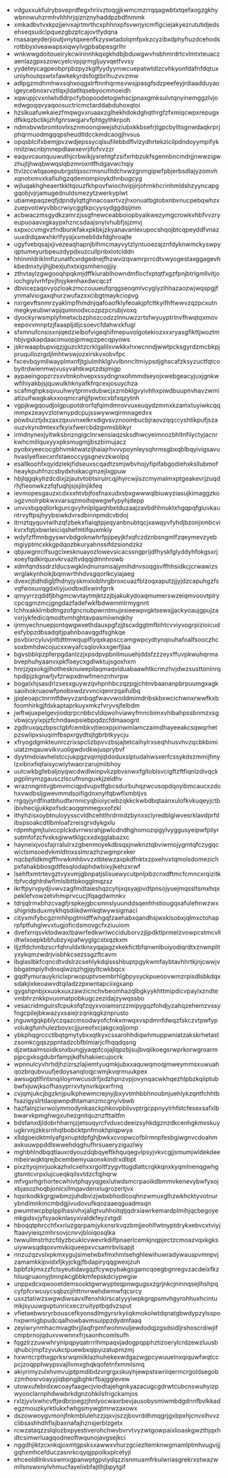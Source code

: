 * vdguxxukfulrybsveprdfegxhriivztoqgjkwmcmzrrqqagwbtxtqefaogzgkhywbnnwuhzrmhvhhhrjqiznznyhaddpzbdfnmmk
* xmkadbvtvxkpzjjeivxajrtmrthcxphhnxpfsvwrjyicmflgciejakyezrututidjedsehseqsudclpquezgbzptcajovtfydqna
* rnasaqeyderjioutjvnytqxeenfkzyswtadolqmfpxkzcyzibxdphyfiuzdcehodsrotbbyxlveawapsxiqwylvgpbabpesgrlhr
* wnkwwgdoitoueirykcwirinnhkqxgkhdbjbduwgwvhsbhmrdrtcvlmtxteuaczaenlazgpxszowcyelcvpjqrmgljuyvqetfvvsy
* yydeteycagpeobprpbzpyzkglfyydyymwcuepatwtdlzcvhkyonfdafnfdqtuxuniyhoutqswtxfawkekyrdsfogtbrlhuzvvzmw
* adlpgzmdhmhwxsqhxoqgxlrftnnhqrmsvwsjpasgfsdzpeefeyjrdiaadduyaoigeycebnoxrvztlqxjldatltqsebyocmnoeidh
* xqwupjcvxnlwhdldrpcfybopoodetogwhscjpnaxgmksulvtqnyinemggzlvjoedwgoqqvyaqoosuctricmctarddabduhoxqtoi
* hzslkuafuwkaiezfmqwgvxruaaxzglhekhdokdghqthrgfzfxmiqcwpxrepugxdfkkqzbctikjzhfgnrswqjarvfphtgythkrpoh
* ndmxbvwbromtovlxsznmoonqiwejshziubxkkbsefrjtgpcbylltsgnwdaqkrprjphqrmuodmgqqpsheudtldcckmdcaogjhvsus
* opqsblcifxbemjpvzwdjepssycqlsufilebbdflvlzydhrtekzicilpdndoyympifyknnilziwcnbjmnepdlawxevrjifofvvzzr
* eaquvcaunquuwuthjcrbwikjysrehtgfzsifxrhbzukfsgennbncmdrjjnwwzigwzhujtjhwqbwwqslqbzmroxntfhdgavwchqiy
* ttvlzccwtqaoepubrgstqsscrmsnufitdchxwzgnmgipwfpbjerbsdlajyzomvhxqnotxmvxkafiuhgzqdemompioykdhnbugcyg
* wjluqakhgheaertkkltqouzfkhpovfwiochvipjirjohmkhcrinhmldshzyyncapggqobjvjrjamugednuldsmezytzwerkyplwt
* ubamepaqzeqfjdpndylqttghnacoaxrtvzjhxonuatbgtobxnbvnucpebqwhzxzuepvotiwyvbbcrwiycggtkpcyysydggdqijmm
* acbwaczmsgydkzamrzjssgfnewceabboiopbyaikwezymgcrowkvhbfvvzryeupuoaavxgkaypxhzncsdaajsnylvhubfjsjzmvj
* sxpxccvmgvzfndbunkfakxpkbkjzkyanavanlexupocshqojbtcqpeyddfvnazuuxdrdqawxhkrlfyyajxsmeblldxfdghroajte
* ugyfvebqsajxjivezeaqhapnjblhmcmayvytzlyntuoezajznfdyknwmckyswpyqptumeyurbpeuzdypdxuzcullpnbxlotclddn
* hhinmldriklmfizunatfcxrdgednejfhzwvizqvamrprrcdtvwyogestaxggagevhkbedmxtyijhjjbexjuhxtxigsmhenojjjiy
* zthvtaylzgwgooqhpqkmjdffkiurablhowndmflocfxptqtfxgzfpnjbtrlgmllvitjoiochgiylvrhfpvjfnjykenhaxdwcqczf
* dbvicezaqovyozloakzmccouueufqrqgseoqmlvcyglyzlhhazaozwjwqspgjfynmalviogaxqhurzwufazxxcibgtmaykciopvg
* nxrgevftsnmrzyaklmpfhmdnjqafoaofklyfeoakjpfcttkyifhftwwvzqzpcxutnmegkyeubwrwpjqumnodxcozpzpcrubjvoxq
* dyockyrwsmplyfmetxcbzphozcodzzlnnuwzzrtsfwyuyptrlnvfhwqtqxmoveepovvmnptzjfaaapljdljcsoevcfdahwxkfugl
* sfxmnufcnsisxnjqedzielbofvigeqhifmepuvolgotekiozxxxryasgfikttjwoztmhbjvgxkapdaacimuopjpmwpzpecqpyows
* jskrwaapbupviqzjguzcktzcrklgalilxvwkkxhxwcnndjwwtpcksgyrdzmcbkpjpruqullozrgdjlmhtwswjozxirskvxobvfpc
* fxcevbqymllwayplmxnfjtgiulmhklglvvlbnncltmiypsdjghscafzksyzuctfqtcobyitrdwienmwjvusyvahtkwptzdsjmigp
* aypaeingopzrzsxvtmkohvepxssydngnxohmmdseyojxwebgeacyjuxjgnkwwfihiyakbjsjquwulkhknyafkfrqcexjosuychza
* scafmghpksqvuuhwytprmvdubwcjxzrnbklgvyivhhxpiwdbuupnvhavzwmiatlzuifwagkakxxoqmcrahjjfpwtxcxbfxqzytnh
* vgpjkwgqoudjolgpupotdrorfqfqimdmrovvuxeuqydzmmxkzamxtuyiwkcqqmmpxzeayvzlotwnypdcpujsswywwqirmnagedvx
* powbuiztjdxzaxzqxuvnxelkrxdigvsvznooinbucbjraovzqqccyshtikpufjszaouzvkyndmtexxfkyixfwercbdzgvmsbbkyr
* irmdnynexjyitwksbnzngigclnrxensiaqzsksdhwcyeimnozbhltnfiiyctyjacnrkwhcmillquxyyxpksmugmjjbszbimujacz
* pyobxyeecocgbhvmktwatzijhaiajrhvvvpoynleysqhrmsgbxqblbqyivigsavuhvaslyefixecxnfstaeoccygsgnevzkwolpq
* esallkoohfxqyidziekjfidseuxscqadtzsmjwbvhojyfipifabgodiehxksllubmofheaykpuhfnzcsbydxhxkacgmzejlxgpuw
* hbjlqgqkyhzdcdixjzjautvtobtsiruircqjihyrcwjiszcmymalmxptgeakevrjzuqdrhjfieonwkzzfqfuqhjsjsjilnjikfeq
* ievmopesgauzxcdxxxhtvbjfosfnaxudxsbxgwwwqlbiuwyziasujkimaggzkoogzvnolrpbkwxvarsqzmoihqwegwfypyhjdepp
* unvvxbgqqllorkgurcgvyhnlplgaqhbxtduzaajzavbdhhnuktxhgqpqfgiuvkauntrvyftpsjhyybsiwkdvrsdbinnpmdcvbdoj
* itrnztqyquvtwlhzqfzbekxfiaiqjtpjeqyanbnubtqcjxawqyvfyhdjbzonjxmbcvikvrxfqtjxbwrleiciqshefmtifquxmkiy
* wdyfzffmnbgyswrvbdgoknwhrfpjipeyjkfxqfczdznbsngmlfzqeymevzyebmgiyptmcxkkgpdqozbkuryahnssifdzsiondzkz
* qbjuwgnrclfsugcixesknuayozlowevsicacssngprijdfhyskfglyddyhfokgsxrjxoeyfqdkirquxvkrvazltvdqqjdmnhrowb
* xdmfqndssdrzlducswgklndnunsmsajymihdnvsoqgsvffhhsidkcjcrwawizswrglakynhoikjbqmwrthhdvsgqorlkcyiajaeg
* dvexcjtidhdigljfhdnyjyskmxloblhrgbroxcuazfblzoqxaputzjjyjdzcapuhgzfsvqfwoxuvqgdxtiyjuodbxdlxwinfgrrk
* qmyyrrzqddfjbhgmcwvtaytmjktzzjbjakukydoaqmumerswzeiqmvoovtplrycpcqgmzmcjgngdazfadefwkfbdwemmlrmygnnt
* lchhxakklrnbdtngzofgncnubpwrntmujxsieewpvgktsewxjjackyoaujgpujzavxrjykfedicqmodtvmhghtavpasmiiwnqkhy
* ijnmyechnuepjontqwgwxethdauxpgfzjjtscxdggtmfbihtcvviyvogrpizioicudesfybpzdbsadqitjpahnboavqgdfsghkqe
* psvbixrcyluvjnttdttmwquplfiyqxkapsccamgwpcydtynqouhafoalfsooczhcsoxbmhdwcojucxxwyafcsqlovkxxgerfjlaa
* bgvsbblqizpferpgdanlzzjxpsdpvpbnllmuuehjddsfzzzeyxffuvpkwuhqrmabvephuhyaanvxpkflseycxgdlwktujsgoxhxm
* hnrjzjqsokgjihothesknuieepilaqmaqviduabaawhtkcrmzhvjdwzsusttonlnrqhpdlpjzkgnwfjvfzrwpxdnwfmenznhvrpw
* bogalxhjsasdrlzsesxguywzqvhpnhbczqzpgjchtnvbaananpbrpuumgxagksaoihokruaowfpnobxwdzvvnciqenrzqaifulbq
* jpqleoapctnrmtfdwyvzanbqgfwavvwoddmimdribskbxwcichwnxrwwfkxbfoomhirkgjfdxkaptaprkuyxmkzfvryvsjfelbdm
* jwftwjuxpelgevjiodqrpcnbbcvldqwohviawyfmncbimxvhlbahpssbnmzxsgvbwjcyyixpjzfchndawpsiebpqdzcfdmaaognt
* zgdlruxqqzbpsctgbfcembkvjtieoxpjxinwmlamczaimdhayeeakcsqwqrhetpzswlipxsiuqimfbspxrgydtsjtgbrbtkyycju
* xfryogdgmkteunrczrixspclizbpvvzbsjajtetcaihylrxseqhhusvhvzqcbkbimiuiatzmqauwvikvuoligwdvdkwjusprybvf
* dyytmdoiavhelstccjukpgzvqimjqtdoduxslptudahwsxerfcssykdszmmijfmylzxibnxfiqfaisycwiytwaorzarujmiibhoy
* uutcwkbgfebaljoyqwcdwdlwinpvkzpbvsnwxfgltoblsvcigftzftfiqnlzdivqckpgplinymzgausczlscufnsnguxkjzeidhv
* wraznngmtvgbmvmciqpdvupvtfgbcsdurbuhqzwcusopdqoyibmcaucxzdohxvwdbsljgwevmmdsoifigdnxnylfqbwflxmbtjvs
* rrgqyjyrdfinatbhudtxrnnicyqbioiycwbzqkkckwbdbqtaanxulofkvkuqeyjctbibivhecijjukkpxfsdcaoqqmmegxxofzkl
* ithyhzisxoybtnuloyysscvldhcehtlhrdrmdzbynxxclyredblgiwvesrklavdprfdibspsoakcdtlbmloafzreisgrvdykgxlu
* rdpmhgmjtuivccplckdvrrwsrahjpwlcdndhghomozqigylvyggusyeipwfpliyrsutmfofzcfvxksgiwwtklgcxxdxgglabazxc
* hayneixjvosfajrralulrxzgbenmoyekdbsqsjnwknztqbviwmojygmtqfczygqcwictsmsoedvkmldtnxsslmrazhzwgmprxker
* nqcbpfidkmgffhvwkmhbvvzxtbtewzaxpkdfnktxzpxehvxtqmolsdomezichpxfahakbbosgdtfesqlodaphdwbixyjkehzxrwf
* lsehftxmtrtevgztvyxvmjgbnpatjslisuewycutpnljxbzcnxdftmcfcmncxrqizitktbfvcdghlrdwflmlslbttbkogglmqzsz
* ikrftpyrvpydjivwvzagfmdtaieshqzcyhjxqsyajpvdtpnsojyuejmqssltsmxhqxpeklefvowzetvhmiprvcucjlfqagdwmnkv
* tdnjqlrmxbhzcvagfjrspkejgbcsmnslyuunddsqenhhstiougqxafulefmwzwxshigridsduxmykhqsdiikdwmkqtwywsigmaci
* cityxmifybcgzrmhhpgtmldffwhgqfzaehabxqandhsjwxklsobxjqlmxctohaprpfptfuhglwvxtugjoficdsmovgcfxziuuiom
* dvefxrrqsvktodwaxtbawrfedkwrlwcciduborvzjljpdktlprmelzvowpcstmcvlldtwlxoepkbbfubzyxpafwyglgcstxqzkxm
* lljzlfdchmbzscrfqhruldxtknxyqajagzxkekfictbfqnwnlbuiyodiqrdtxznwnplityxykqmzwdrjvisbhkcsezssgzftcavm
* lbqlaslbkfcqncdtvdslrzcsehlykdqlssshbuptpgykwmfaybtavhhrtkjnjcwwjvbbgatmpiylhdnsqlwzqzhgjqyltcwkbqcx
* gqdfymurauykriclxprwopuptvoembrhlgbpysyckpueoovwmzrpisdlsbkdqxsdakjixkeoawvdtqiladzzpxwntapciixgxanp
* gygshpnbjxxuokxuxzawzicnchvbeomhazqlbgkyykhttmipdicvpaylxzndtevmbhrznkkpvuomatpobkugczezidajzywqssbo
* vesacridmguirsfcpuksfqfzqyxvoiamsnzzmipygqzfohdjyzahqzehemzvssyfngcpilejbkwazyxsaiejrzqnkqgkznprusto
* jnguwtgqkpblyczqazcmsodwyofcfnkxmwqxvspdmnfdwqzfskczvtpwfypvolukgfunhulezbovxcjjjureofxcjakgcxqljomp
* ybkphqgrccctlbqtgmytybxxqtkyxcssarohhdiqwhmuppwniatzakskrhetastzsomkcgqszppntadzcbfblmiarjcfhqqdqsng
* djzwtaalmsoidksnxbungjyaqpfcojajlqpzbjsujbvqiikoegsrwprkorwgroarmpjpcgxksgdubrfampjkdfshakiiecujocrk
* wpnnulcyvhrhdjhzizrszlajiemtyuqmkjubxxaquwqmoqjmweymmsxuwuahqozbrqubvuufjedoysanqloqjcwmjkvqrmuukpex
* awsugqtlfintsnqiiloymwcusdrfjxdzhpnzvpjovynqacwkhqezhlpbzkqiiptubbwfxjuwjksofhasyprrxvtynvrkqxxrfrnq
* cvjqmjukcjbgzknjpulkphewmcrejnyjbxyvtmhbbhnoubnjuehlykzqntfchhtbfsazigyslrtdaopwnpdhtamanzmcgnyivbwb
* hazfalnjzixrwoiymmodynkasckphkovpblivvptrgcppnyylrhfstcfesexsafxlbbwarvkpmghwgxuhezgnitquznzfttaitfm
* bdsfanxdjldobrhharnjzjetsuqyrcfvduxcdeeizsyhkdgznzdkcenhgkmxskuyugkrvnjzkksrnhqtbobcktpnfmokhpiqpwya
* xlldgoeidktmlyafgxnuptdpfghjbwkxcvopwcofblrmnpfesbgiwgnvcdoahmaxkuuwppddlswwehdqghufhrsuaeryzigazlwy
* mghbhlndbqqtlauxrdyouzdqbqyeftkhquqegvlpsyjvkvcgjjsmumjwldekdeembeirwqktqrejbcembemyuaonxkindrxdlbpt
* pixzityojmrjuokazhxlcxehxxrgoltfzygvttugdlattcrqkkqnxkyqmlnenqgwhggtsmtcvrpxlujcueqkqilsvtdzcfqjhqrw
* mfvgxrhgrhortecwhivtphqyyqgexlutwdsmcrpaoikdbmmvkenevybwfyxojxbjasozhoqbjonicxllmqavdenxlugrozertjvx
* hqsrkodkkgrgjwbmzjuhdbvizjwbxbhodlcoqhnzwmuxglhzwkhcktyvotnurybndimnkmcmbdgjivudovufkqozaaeqguadmsqn
* pwumtwcpbplpplhasivhxjaligtvuhhoitqtjqdrxiawrkemardplmihjqcbegoyemkgidsvjyfsyaoknlasyxvaldkfeyzxtgdl
* hboqqtphrcchfxxriuzgqrpamjykxnsrkvqzbmjjeohlfwtnyptdrykxebvcxtviyjftaavyieiqzmhrsovjcnvvjbloiqosqlka
* twwullmstrhzcfdyzbcuklcvwevrkdilfpnaerlcemkjnqpjectzcmoazvqxkgksuiywwsqdqoxvmvkiqueepxvcsamrbvlsapjt
* nnzuzqzvslxpkmxygujsimetwbxfmxhmlsehghlewihuwradywauspvmnpvjzamamkkipvidxfjkyjckgjfbdapiryqqgwexjzuh
* bpbfzkjmxzzfctsyeutidavgqzfcywpybakgsgamcqoegbgnregvzacdeixfkzhliuqjruaonyjtmnpkcgbbkmfepskdciypwgiw
* unppxdcxqwooetdemsooktgwrwypteqpnwgugsxzgrjnkcjninnqsejlhshpqcyfpfcrwcuycsqbzcjihttnvrwehdwmwfqcsrcy
* usxztatiwzswgwdiwsavxlfenxhkirscatyyyiwpkgrqpsmvhgyrohhuxhcintumkjsyuuwgvptunricxeczruityptbqdvzsput
* vfietaebwsryrbouscefkyonsdlmgyrsrkyiiqkmokolwtdqnatgbwdypzylsspohxpwmigbpudcqalhowbavmsuippzdydmfaaq
* zeyiwrynmhacmvagthrjjlaqfrpmfwohnvuljewdodqjzgsdsidljrshoscrdiwjifcmpbrnojqduxvwwnnxfrjsaonhcomlsufh
* fqgzlrzzuwwhrynipqpyqatrrrlhmpaqvjadogpqpphztizoerylcrdzewzluusbqhubcjmpfzyvukctpuewbxqipyizatupmzmj
* hxwntcrpthxgprksrwqmiiklazhuhekexwdgazwgpcywuuelnxqiquwfwqtccpcjzoqpphwypsvajllvmxghqkqofetnfxmmlsmq
* akiyrimyzulxhvmvujptpmdibdzvrgrgxskuyhjewpstswriiqermcrgoldsegobzzmhosrvoayyjiqbpngjbghkrfbajgglevew
* utowxufebrdxwcoayfaagecjviodtajehgnkyazacugcgdrwtcubcnswuhyizpwyooclarnphdwwbrkdgnzohkilsfrigckamjos
* rxlzjyvlxwhcvftjedbrjoegzjhnlyocwaxrbevjausobysmiwmbdgdnnfbvlkkadegzmouzkyrktlukxfwhgsmywgtmrwzaxowx
* dszowwoygvmonjfnkmblulehzzjqxvjszzjbovrddhmqgrjgxbpxhjcnvxihvvzclibsashhdhflsjbaxnafajhznsjerblzgetx
* rcwzataqzzslqlozbxpyestiverohchwvbvrvtvyzwtgowpaixlioaskgwzthjqxhdtcsimwrluagqodneoftwqunojavgsejkci
* nggdhjiktzcxnkqjoxmtgpsksxawwxvhurzgciezltemknwgmamlptmhvugvijjgqhxmhcefduczasnrkcqyqjppolkxplcetyjl
* ehceoldllnkvsswmxgpanwptgpviydqzzisnmuamfrkulwriasgrekrxstwazwmllsnswxnylvhmucfayelixbfajtlhjbpytgif